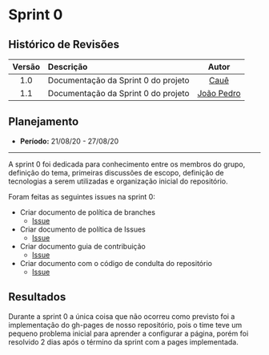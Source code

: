 # Sprint 0

## Histórico de Revisões

| Versão | Descrição | Autor |
| :----: | :-------- | :---: |
| 1.0 | Documentação da Sprint 0 do projeto | [Cauê](https://github.com/caue96) |
| 1.1 | Documentação da Sprint 0 do projeto | [João Pedro](https://github.com/jppgomes) |

## Planejamento
* **Período:** 21/08/20 - 27/08/20

***

A sprint 0 foi dedicada para conhecimento entre os membros do grupo, definição do tema, primeiras discussões de escopo, definição de tecnologias a serem utilizadas e organização inicial do repositório.

Foram feitas as seguintes issues na sprint 0:
* Criar documento de política de branches
    - [Issue](https://github.com/UnBArqDsw/2020.1_G10_QRodizio/issues/1)
* Criar documento de política de Issues
    - [Issue](https://github.com/UnBArqDsw/2020.1_G10_QRodizio/issues/2)
* Criar documento guia de contribuição
    - [Issue](https://github.com/UnBArqDsw/2020.1_G10_QRodizio/issues/10)
* Criar documento com o código de condulta do repositório
    - [Issue](https://github.com/UnBArqDsw/2020.1_G10_QRodizio/issues/11)

## Resultados

Durante a sprint 0 a única coisa que não ocorreu como previsto foi a implementação do gh-pages de nosso repositório, pois o time teve um pequeno problema inicial para aprender a configurar a página, porém foi resolvido 2 dias após o término da sprint com a pages implementada.
